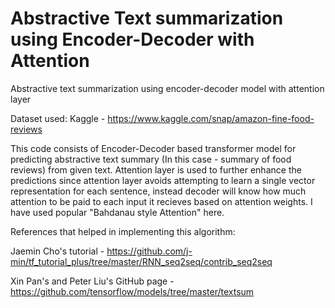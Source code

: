 # Abstractive Text summarization using Encoder-Decoder with Attention
Abstractive text summarization using encoder-decoder model with attention layer

Dataset used: Kaggle - https://www.kaggle.com/snap/amazon-fine-food-reviews

This code consists of Encoder-Decoder based transformer model for predicting abstractive text summary (In this case - summary of food reviews) from given text. Attention layer is used to further enhance the predictions since attention layer avoids attempting to learn a single vector representation for each sentence, instead decoder will know how much attention to be paid to each input it recieves based on attention weights. I have used popular "Bahdanau style Attention" here.



References that helped in implementing this algorithm: 

Jaemin Cho's tutorial - https://github.com/j-min/tf_tutorial_plus/tree/master/RNN_seq2seq/contrib_seq2seq

Xin Pan's and Peter Liu's GitHub page - https://github.com/tensorflow/models/tree/master/textsum
